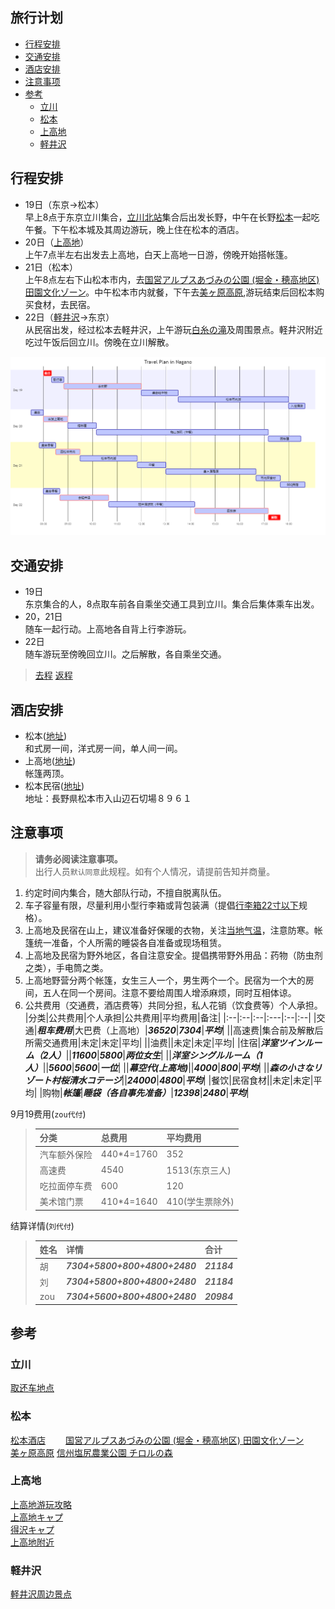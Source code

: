 ## 旅行计划
- [行程安排](#行程安排)
- [交通安排](#交通安排)
- [酒店安排](#酒店安排)
- [注意事项](#注意事项)
- [参考](#参考)
  - [立川](#立川)
  - [松本](#松本)
  - [上高地](#上高地)
  - [軽井沢](#軽井沢)

## 行程安排
* 19日（东京→松本）  
早上8点于东京立川集合，[立川北站](https://www.google.co.jp/maps/place/%E7%AB%8B%E5%B7%9D%E5%8C%97%E9%A7%85/@35.6995099,139.4102455,17z/data=!3m1!4b1!4m5!3m4!1s0x6018e1709ece8c7b:0xd8dd17123efdebd2!8m2!3d35.6995056!4d139.4124342?hl=ja)集合后出发长野，中午在长野[松本](https://www.google.co.jp/maps/place/%E9%95%B7%E9%87%8E%E7%9C%8C%E6%9D%BE%E6%9C%AC%E5%B8%82/@36.1948072,137.560597,10z/data=!3m1!4b1!4m5!3m4!1s0x601d1400e84368c7:0xcb8d6d363210cddd!8m2!3d36.2380434!4d137.9719897?hl=ja)一起吃午餐。下午松本城及其周边游玩，晚上住在松本的酒店。
* 20日（[上高地](https://www.google.co.jp/maps/place/%E4%B8%8A%E9%AB%98%E5%9C%B0/@36.2519555,137.6505701,14.75z/data=!4m5!3m4!1s0x601d0e9010f1c50b:0x9a6e421faf5c3807!8m2!3d36.2513203!4d137.653235?hl=ja)）  
上午7点半左右出发去上高地，白天上高地一日游，傍晚开始搭帐篷。 
* 21日（松本）  
上午8点左右下山松本市内，去[国営アルプスあづみの公園 (堀金・穂高地区) 田園文化ゾーン](https://www.google.co.jp/maps/place/%E5%9B%BD%E5%96%B6%E3%82%A2%E3%83%AB%E3%83%97%E3%82%B9%E3%81%82%E3%81%A5%E3%81%BF%E3%81%AE%E5%85%AC%E5%9C%92+(%E5%A0%80%E9%87%91%E3%83%BB%E7%A9%82%E9%AB%98%E5%9C%B0%E5%8C%BA)+%E7%94%B0%E5%9C%92%E6%96%87%E5%8C%96%E3%82%BE%E3%83%BC%E3%83%B3/@36.1950204,138.3419472,9.5z/data=!4m15!1m9!2m8!1z6Kaz5YWJ5Zyw!3m6!1z6Kaz5YWJ5Zyw!2z44CSMzkwLTA4NzMg6ZW36YeO55yM5p2-5pys5biC5Li444Gu5YaF77yU4oiS77yRIOWbveWunSDmnb7mnKzln44!3s0x601d0e850a9a5999:0x902d0e20fabcf654!4m2!1d137.9688674!2d36.238653!3m4!1s0x601d6b8a6421ca9f:0xd71f73df92b90897!8m2!3d36.3152289!4d137.8432703?hl=ja)。中午松本市内就餐，下午去[美ヶ原高原](https://www.google.co.jp/maps/place/%E7%BE%8E%E3%83%B6%E5%8E%9F%E9%AB%98%E5%8E%9F/@36.2152506,138.1282962,13.75z/data=!4m15!1m9!2m8!1z6Kaz5YWJ5Zyw!3m6!1z6Kaz5YWJ5Zyw!2z44CSMzkwLTAyMjIg6ZW36YeO55yM5p2-5pys5biC5aSn5a2X5YWl5bGx6L6677yY77yZ77yW77yRIOajruOBruWwj-OBleOBquODquOCvuODvOODiOadkSDmoZzmuIXmsLTjgrPjg4bjg7zjgrg!3s0x601da81b266f68b7:0x47bfe888d3a1c064!4m2!1d138.0872016!2d36.2158845!3m4!1s0x0:0x5d81271d1bed201!8m2!3d36.2225861!4d138.1205142?hl=ja),游玩结束后回松本购买食材，去民宿。
* 22日（[軽井沢](https://www.google.co.jp/maps/place/%E9%95%B7%E9%87%8E%E7%9C%8C%E5%8C%97%E4%BD%90%E4%B9%85%E9%83%A1%E8%BB%BD%E4%BA%95%E6%B2%A2%E7%94%BA/@36.3515073,138.5122571,12z/data=!3m1!4b1!4m5!3m4!1s0x601dd23c3fc1a393:0x99118f4883da71f9!8m2!3d36.3483927!4d138.5970297?hl=ja)→东京）  
从民宿出发，经过松本去軽井沢，上午游玩[白糸の滝](https://www.google.co.jp/maps/place/%E7%99%BD%E7%B3%B8%E3%81%AE%E6%BB%9D/@36.3715527,138.5583993,12.75z/data=!4m13!1m7!3m6!1s0x601dd23c3fc1a393:0x99118f4883da71f9!2z6ZW36YeO55yM5YyX5L2Q5LmF6YOh6Lu95LqV5rKi55S6!3b1!8m2!3d36.3483927!4d138.5970297!3m4!1s0x0:0xbddaade888287ab2!8m2!3d36.4103002!4d138.5925078?hl=ja)及周围景点。軽井沢附近吃过午饭后回立川。傍晚在立川解散。

![Travel in Nagano](sources/nagano_schedule.png)

## 交通安排
* 19日   
东京集合的人，8点取车前各自乘坐交通工具到立川。集合后集体乘车出发。  
* 20，21日  
随车一起行动。上高地各自背上行李游玩。  
* 22日  
随车游玩至傍晚回立川。之后解散，各自乘坐交通。  
> [去程](https://www.google.co.jp/maps/dir/%E6%9D%BE%E6%9C%AC/%E3%80%92196-0015+%E6%9D%B1%E4%BA%AC%E9%83%BD%E6%98%AD%E5%B3%B6%E5%B8%82%E6%98%AD%E5%92%8C%E7%94%BA%EF%BC%91%E4%B8%81%E7%9B%AE%EF%BC%93%E2%88%92%EF%BC%91%EF%BC%93+%E6%97%A5%E6%96%B0%E5%95%86%E4%BA%8B%EF%BC%88%E6%A0%AA%EF%BC%89+Dr.Drive%E3%82%BB%E3%83%AB%E3%83%95%E6%98%AD%E5%B3%B6SS/@36.251269,138.4025611,9.5z/data=!4m14!4m13!1m5!1m1!1s0x601d1400e84368c7:0xcb8d6d363210cddd!2m2!1d137.9719897!2d36.2380434!1m5!1m1!1s0x6018e02afc1a4dbb:0x1c8f009a000025d7!2m2!1d139.367588!2d35.7102695!3e0?hl=ja) 
> [返程](https://www.google.co.jp/maps/dir/%E6%9D%BE%E6%9C%AC/%E3%80%92196-0015+%E6%9D%B1%E4%BA%AC%E9%83%BD%E6%98%AD%E5%B3%B6%E5%B8%82%E6%98%AD%E5%92%8C%E7%94%BA%EF%BC%91%E4%B8%81%E7%9B%AE%EF%BC%93%E2%88%92%EF%BC%91%EF%BC%93+%E6%97%A5%E6%96%B0%E5%95%86%E4%BA%8B%EF%BC%88%E6%A0%AA%EF%BC%89+Dr.Drive%E3%82%BB%E3%83%AB%E3%83%95%E6%98%AD%E5%B3%B6SS/@36.251269,138.4025611,9.5z/data=!4m15!4m14!1m5!1m1!1s0x601d1400e84368c7:0xcb8d6d363210cddd!2m2!1d137.9719897!2d36.2380434!1m5!1m1!1s0x6018e02afc1a4dbb:0x1c8f009a000025d7!2m2!1d139.367588!2d35.7102695!3e0!5i1?hl=ja)

## 酒店安排
* 松本([地址](https://www.google.co.jp/maps/place/%E9%95%B7%E9%87%8E%E7%9C%8C%E6%9D%BE%E6%9C%AC%E5%B8%82/@36.1948072,137.560597,10z/data=!3m1!4b1!4m5!3m4!1s0x601d1400e84368c7:0xcb8d6d363210cddd!8m2!3d36.2380434!4d137.9719897?hl=ja))    
和式房一间，洋式房一间，单人间一间。
* 上高地([地址](https://www.google.co.jp/maps/place/%E4%B8%8A%E9%AB%98%E5%9C%B0/@36.2519555,137.6505701,14.75z/data=!4m5!3m4!1s0x601d0e9010f1c50b:0x9a6e421faf5c3807!8m2!3d36.2513203!4d137.653235?hl=ja))   
帐篷两顶。  
* 松本民宿([地址](https://www.jalan.net/uw/uwp3200/uww3201init.do?callbackHistFlg=1&contHideFlg=1&stayYear=2020&stayMonth=9&stayDay=21&stayCount=1&roomCount=1&adultNum=5&rootCd=7701&distCd=01&yadNo=356050&smlCd=162205&roomCrack=500000&screenId=UWW3101&planCd=02226037&roomTypeCd=0107796&planListNumPlan=10_1_0&groupBookingFlg=))   
地址：長野県松本市入山辺石切場８９６１   

## 注意事项
> **请务必阅读注意事项。**   
> 出行人员`默认同意`此规程。如有个人情况，请提前告知并商量。
1. 约定时间内集合，随大部队行动，不擅自脱离队伍。
2. 车子容量有限，尽量利用小型行李箱或背包装满（提倡[行李箱22寸以下](https://zhidao.baidu.com/question/814719598504579012)规格）。
3. 上高地及民宿在山上，建议准备好保暖的衣物，关注[当地气温](https://www.kamikochi.or.jp/learn/season)，注意防寒。帐篷统一准备，个人所需的睡袋各自准备或现场租赁。
4. 上高地及民宿为野外地区，各自注意安全。提倡携带野外用品：药物（防虫剂之类），手电筒之类。
5. 上高地野营分两个帐篷，女生三人一个，男生两个一个。民宿为一个大的房间，五人在同一个房间。注意不要给周围人增添麻烦，同时互相体谅。
6. 公共费用（交通费，酒店费等）共同分担，私人花销（饮食费等）个人承担。
   |分类|公共费用|个人承担|公共费用|平均费用|备注|
   |:--|:--|:--|:---|:--|:--|
   |交通|***租车费用***|大巴费（上高地）|***36520***|***7304***|***平均***|
   ||高速费|集合前及解散后所需交通费用|未定|未定|平均|
   ||油费||未定|未定|平均|
   |住宿|***洋室ツインルーム（2人）***||***11600***|***5800***|***两位女生***|
   ||***洋室シングルルーム（1人）***||***5600***|***5600***|***一位***|
   ||***幕空代(上高地)***||***4000***|***800***|***平均***|
   ||***森の小さなリゾート村桜清水コテージ***||***24000***|***4800***|***平均***|
   |餐饮|民宿食材||未定|未定|平均|
   |购物|***帐篷***|***睡袋（各自事先准备）***|***12398***|***2480***|***平均***|

9月19费用(`zou代付`)
>  |分类|总费用|平均费用|
>  |:--|:--|:--|
>   |汽车额外保险|440*4=1760|352|
>  |高速费|4540|1513(东京三人)|
>   |吃拉面停车费|600|120|
>   |美术馆门票|410*4=1640|410(学生票除外)|
结算详情(`刘代付`)
>   |姓名|详情|合计|
>  |:--|:--|:--|
>   |胡|***7304+5800+800+4800+2480***|***21184***|
>  |刘|***7304+5800+800+4800+2480***|***21184***|
>   |zou|***7304+5600+800+4800+2480***|***20984***|

## 参考
### 立川
[取还车地点](https://sasp.mapion.co.jp/b/nrs/info/512712/?poi_code=512712)
### 松本
[松本酒店](https://www.jalan.net/yad336984/?screenId=UWW3101&stayCount=1&yadNo=336984&maxPrice=999999&rootCd=04&smlCd=162202&distCd=01&minPrice=0&yadoDetailMode=1&stayYear=2020&stayMonth=9&stayDay=19&callbackHistFlg=1&roomCount=1&adultNum=2&roomCrack=200000)　　 
[国営アルプスあづみの公園 (堀金・穂高地区) 田園文化ゾーン](https://www.google.co.jp/maps/place/%E5%9B%BD%E5%96%B6%E3%82%A2%E3%83%AB%E3%83%97%E3%82%B9%E3%81%82%E3%81%A5%E3%81%BF%E3%81%AE%E5%85%AC%E5%9C%92+(%E5%A0%80%E9%87%91%E3%83%BB%E7%A9%82%E9%AB%98%E5%9C%B0%E5%8C%BA)+%E7%94%B0%E5%9C%92%E6%96%87%E5%8C%96%E3%82%BE%E3%83%BC%E3%83%B3/@36.1950204,138.3419472,9.5z/data=!4m15!1m9!2m8!1z6Kaz5YWJ5Zyw!3m6!1z6Kaz5YWJ5Zyw!2z44CSMzkwLTA4NzMg6ZW36YeO55yM5p2-5pys5biC5Li444Gu5YaF77yU4oiS77yRIOWbveWunSDmnb7mnKzln44!3s0x601d0e850a9a5999:0x902d0e20fabcf654!4m2!1d137.9688674!2d36.238653!3m4!1s0x601d6b8a6421ca9f:0xd71f73df92b90897!8m2!3d36.3152289!4d137.8432703?hl=ja)　　　
[美ヶ原高原](https://www.google.co.jp/maps/place/%E7%BE%8E%E3%83%B6%E5%8E%9F%E9%AB%98%E5%8E%9F/@36.2152506,138.1282962,13.75z/data=!4m15!1m9!2m8!1z6Kaz5YWJ5Zyw!3m6!1z6Kaz5YWJ5Zyw!2z44CSMzkwLTAyMjIg6ZW36YeO55yM5p2-5pys5biC5aSn5a2X5YWl5bGx6L6677yY77yZ77yW77yRIOajruOBruWwj-OBleOBquODquOCvuODvOODiOadkSDmoZzmuIXmsLTjgrPjg4bjg7zjgrg!3s0x601da81b266f68b7:0x47bfe888d3a1c064!4m2!1d138.0872016!2d36.2158845!3m4!1s0x0:0x5d81271d1bed201!8m2!3d36.2225861!4d138.1205142?hl=ja)
[信州塩尻農業公園 チロルの森](http://www.tirol.gr.jp/)
### 上高地
[上高地游玩攻略](https://chubu.letsgojp.com/archives/412709/)   
[上高地キャプ](https://www.kamikochi.or.jp/enjoy/campsites)   
[得沢キャプ](https://www.tokusawaen.com/campsite.html)   
[上高地附近](http://www.azumino-koen.jp/horigane_hotaka/)
### 軽井沢
[軽井沢周边景点](https://www.google.co.jp/maps/search/%E8%A6%B3%E5%85%89%E5%9C%B0/@36.3475638,138.5696926,12.25z/data=!4m8!2m7!3m6!1z6Kaz5YWJ5Zyw!2z44CSMzg5LTAxMTEg6ZW36YeO55yM5YyX5L2Q5LmF6YOh6Lu95LqV5rKi55S65aSn5a2X6ZW35YCJ5bCP54CsIOeZveezuOOBrua7nQ!3s0x601dd8a5693d8b15:0xbddaade888287ab2!4m2!1d138.5925141!2d36.4103012?hl=ja)
